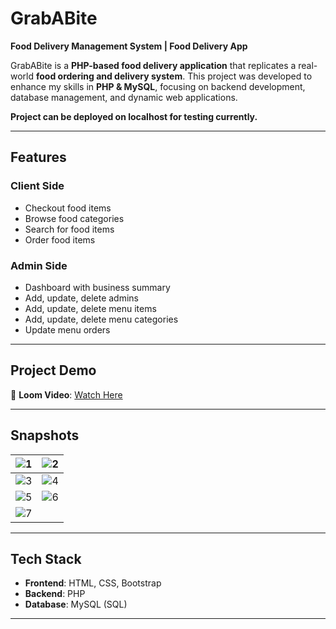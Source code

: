 # GrabABite

**Food Delivery Management System | Food Delivery App**  

GrabABite is a **PHP-based food delivery application** that replicates a real-world **food ordering and delivery system**. This project was developed to enhance my skills in **PHP & MySQL**, focusing on backend development, database management, and dynamic web applications.

**Project can be deployed on localhost for testing currently.**

---

## Features

### Client Side  
- Checkout food items  
- Browse food categories  
- Search for food items  
- Order food items  

### Admin Side  
- Dashboard with business summary  
- Add, update, delete admins  
- Add, update, delete menu items  
- Add, update, delete menu categories  
- Update menu orders  

---

## Project Demo

🎥 **Loom Video**: [Watch Here](https://www.loom.com/share/3242d871e71d466292b9f0d5fee7c898)  

---

## Snapshots

| ![1](https://github.com/user-attachments/assets/f1b9ae47-02c4-4dfc-a9bc-cf4b448260b8) | ![2](https://github.com/user-attachments/assets/17eecbb4-5c84-4ccf-bcbc-26e8af476705) |
| ------------------------------------------------------------------------------------- | ------------------------------------------------------------------------------------- |
| ![3](https://github.com/user-attachments/assets/79983300-0099-40af-a2d0-b09baac66213) | ![4](https://github.com/user-attachments/assets/339f49b7-4144-4a86-bb8b-676e5651fde1) |
| ![5](https://github.com/user-attachments/assets/ed19a303-45cd-4554-ba92-1a1a854e7784) | ![6](https://github.com/user-attachments/assets/21e11d1a-e5e2-4ebc-ad2e-c1ab0b1822be) |
| ![7](https://github.com/user-attachments/assets/fb896223-465b-4c80-81b6-ec344e7ee387) |                                                                                      |

---

## Tech Stack

- **Frontend**: HTML, CSS, Bootstrap  
- **Backend**: PHP  
- **Database**: MySQL (SQL)  

---